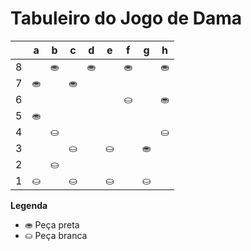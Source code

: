 # Tabuleiro do Jogo de Dama

|   | a | b | c | d | e | f | g | h |
|---|---|---|---|---|---|---|---|---|
| 8 |   | ⛂ |   | ⛂ |   | ⛂ |   | ⛂ |
| 7 | ⛂ |   | ⛂ |   |   |   |   |   |
| 6 |   |   |   |   |   | ⛀ |   | ⛂ |
| 5 | ⛂ |   |   |   |   |   |   |   |
| 4 |   | ⛀ |   |   |   |   |   |  ⛀ |
| 3 |   |   | ⛀ |   | ⛀  |   | ⛂ |   |
| 2 |   | ⛀ |   |   |   |  |   |   |
| 1 | ⛀ |   | ⛀ |   | ⛀ |   | ⛀ |   |

**Legenda**

- ⛂ Peça preta
- ⛀ Peça branca